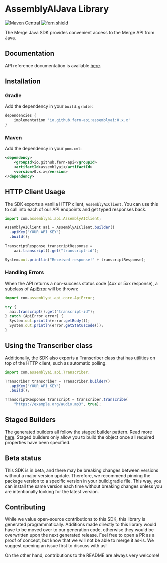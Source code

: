 # AssemblyAIJava Library

[![Maven Central](https://img.shields.io/maven-central/v/io.github.fern-api/assemblyai)](https://central.sonatype.com/artifact/io.github.fern-api/assemblyai)
[![fern shield](https://img.shields.io/badge/%F0%9F%8C%BF-SDK%20generated%20by%20Fern-brightgreen)](https://github.com/fern-api/fern)

The Merge Java SDK provides convenient access to the Merge API from Java.

## Documentation

API reference documentation is available [here](https://www.assemblyai.com/docs/).

## Installation

### Gradle

Add the dependency in your `build.gradle`:

```groovy
dependencies {
    implementation 'io.github.fern-api:assemblyai:0.x.x'
}
```

### Maven

Add the dependency in your `pom.xml`:

```xml
<dependency>
    <groupId>io.github.fern-api</groupId>
    <artifactId>assemblyai</artifactId>
    <version>0.x.x</version>
</dependency>
```

## HTTP Client Usage

The SDK exports a vanilla HTTP client, `AssemblyAIClient`. You can
use this to call into each of our API endpoints and get typed
responses back.

```typescript
import com.assemblyai.api.AssemblyAIClient;

AssemblyAIClient aai = AssemblyAIClient.builder()
  .apiKey("YOUR_API_KEY")
  .build();
  
TranscriptResponse transcriptResponse = 
    aai.transcript().get("transcript-id");

System.out.printlin("Received response!" + transcriptResponse);
```

### Handling Errors
When the API returns a non-success status code (4xx or 5xx response),
a subclass of [ApiError](src/main/java/com/assemblyai/api/core/ApiError.java)
will be thrown:

```ts
import com.assemblyai.api.core.ApiError;

try {
  aai.transcript().get("transcript-id");
} catch (ApiError error) {
  System.out.println(error.getBody());
  System.out.println(error.getStatusCode());
}
```

## Using the Transcriber class
Additionally, the SDK also exports a Transcriber class that has
utilities on top of the HTTP client, such as automatic polling.

```typescript
import com.assemblyai.api.Transcriber;

Transcriber transcriber = Transcriber.builder()
  .apiKey("YOUR_API_KEY")
  .build();

TranscriptResponse transcript = transcriber.transcribe(
    "https://example.org/audio.mp3", true);
```


## Staged Builders
The generated builders all follow the staged builder pattern. 
Read more [here](https://immutables.github.io/immutable.html#staged-builder).
Staged builders only allow you to build the object once all required 
properties have been specified. 

## Beta status
This SDK is in beta, and there may be breaking changes between versions 
without a major version update. Therefore, we recommend pinning the package
version to a specific version in your build.gradle file. This way, you can 
install the same version each time without breaking changes unless you are
intentionally looking for the latest version.

## Contributing
While we value open-source contributions to this SDK, this library 
is generated programmatically. Additions made directly to this library 
would have to be moved over to our generation code, otherwise they would 
be overwritten upon the next generated release. Feel free to open a PR as a
proof of concept, but know that we will not be able to merge it as-is. 
We suggest opening an issue first to discuss with us!

On the other hand, contributions to the README are always very welcome!
